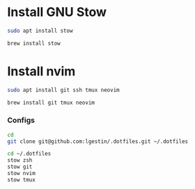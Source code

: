 # Install GNU Stow

```sh
sudo apt install stow
```

```sh
brew install stow
```

# Install nvim


```sh
sudo apt install git ssh tmux neovim
``` 

```sh
brew install git tmux neovim
``` 

### Configs

```sh
cd
git clone git@github.com:lgestin/.dotfiles.git ~/.dotfiles
```

```sh
cd ~/.dotfiles
stow zsh
stow git
stow nvim
stow tmux
```

